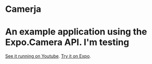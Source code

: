 # Camerja

An example application using the Expo.Camera API.
I'm testing
=======


[See it running on Youtube](https://www.youtube.com/watch?v=M_2GW7eMiYE).
[Try it on Expo](https://expo.io/@community/camerja).
